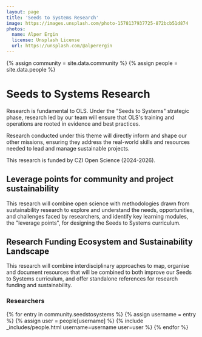```yaml
---
layout: page
title: 'Seeds to Systems Research'
image: https://images.unsplash.com/photo-1578137937725-872bcb51d874
photos:
  name: Alper Ergin
  license: Unsplash License
  url: https://unsplash.com/@alperergin
---
```


{% assign community = site.data.community %}
{% assign people = site.data.people %}

# Seeds to Systems Research

Research is fundamental to OLS.
Under the "Seeds to Systems" strategic phase, research led by our team will ensure that OLS's training and operations are rooted in evidence and best practices.

Research conducted under this theme will directly inform and shape our other missions, ensuring they address the real-world skills and resources needed to lead and manage sustainable projects.

This research is funded by CZI Open Science (2024-2026).

## Leverage points for community and project sustainability

This research will combine open science with methodologies drawn from sustainability research to explore and understand the needs, opportunities, and challenges faced by researchers, and identify key learning modules, the "leverage points", for designing the Seeds to Systems curriculum.

## Research Funding Ecosystem and Sustainability Landscape

This research will combine interdisciplinary approaches to map, organise and document resources that will be combined to both improve our Seeds to Systems curriculum, and offer standalone references for research funding and sustainability.

### Researchers

<div class="people">
{% for entry in community.seedstosystems %}
    {% assign username = entry %}
    {% assign user = people[username] %}
    {% include _includes/people.html username=username user=user %}
{% endfor %}
</div>

